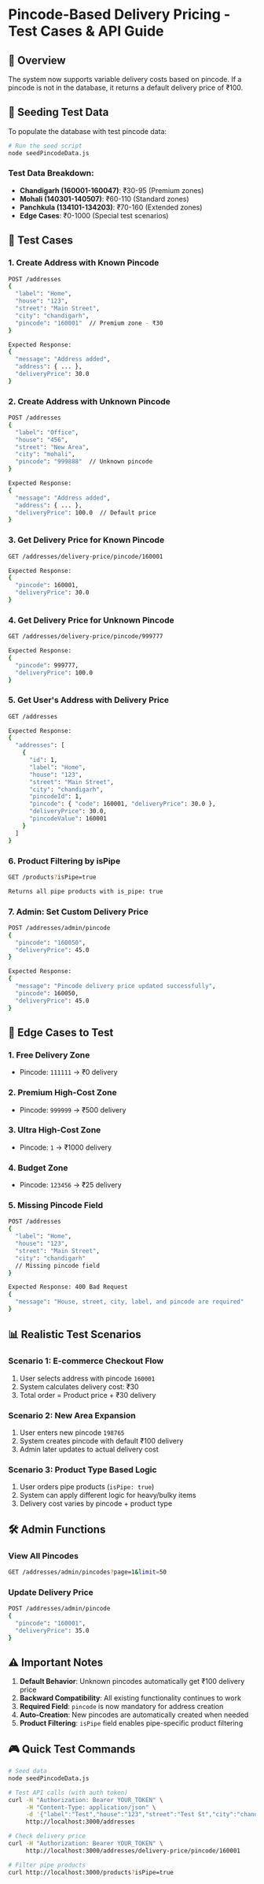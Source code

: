 # Pincode-Based Delivery Pricing - Test Cases & API Guide

## 🎯 **Overview**

The system now supports variable delivery costs based on pincode. If a pincode is not in the database, it returns a default delivery price of ₹100.

## 🌱 **Seeding Test Data**

To populate the database with test pincode data:

```bash
# Run the seed script
node seedPincodeData.js
```

### Test Data Breakdown:

- **Chandigarh (160001-160047)**: ₹30-95 (Premium zones)
- **Mohali (140301-140507)**: ₹60-110 (Standard zones)
- **Panchkula (134101-134203)**: ₹70-160 (Extended zones)
- **Edge Cases**: ₹0-1000 (Special test scenarios)

## 🧪 **Test Cases**

### 1. **Create Address with Known Pincode**

```bash
POST /addresses
{
  "label": "Home",
  "house": "123",
  "street": "Main Street",
  "city": "chandigarh",
  "pincode": "160001"  // Premium zone - ₹30
}

Expected Response:
{
  "message": "Address added",
  "address": { ... },
  "deliveryPrice": 30.0
}
```

### 2. **Create Address with Unknown Pincode**

```bash
POST /addresses
{
  "label": "Office",
  "house": "456",
  "street": "New Area",
  "city": "mohali",
  "pincode": "999888"  // Unknown pincode
}

Expected Response:
{
  "message": "Address added",
  "address": { ... },
  "deliveryPrice": 100.0  // Default price
}
```

### 3. **Get Delivery Price for Known Pincode**

```bash
GET /addresses/delivery-price/pincode/160001

Expected Response:
{
  "pincode": 160001,
  "deliveryPrice": 30.0
}
```

### 4. **Get Delivery Price for Unknown Pincode**

```bash
GET /addresses/delivery-price/pincode/999777

Expected Response:
{
  "pincode": 999777,
  "deliveryPrice": 100.0
}
```

### 5. **Get User's Address with Delivery Price**

```bash
GET /addresses

Expected Response:
{
  "addresses": [
    {
      "id": 1,
      "label": "Home",
      "house": "123",
      "street": "Main Street",
      "city": "chandigarh",
      "pincodeId": 1,
      "pincode": { "code": 160001, "deliveryPrice": 30.0 },
      "deliveryPrice": 30.0,
      "pincodeValue": 160001
    }
  ]
}
```

### 6. **Product Filtering by isPipe**

```bash
GET /products?isPipe=true

Returns all pipe products with is_pipe: true
```

### 7. **Admin: Set Custom Delivery Price**

```bash
POST /addresses/admin/pincode
{
  "pincode": "160050",
  "deliveryPrice": 45.0
}

Expected Response:
{
  "message": "Pincode delivery price updated successfully",
  "pincode": 160050,
  "deliveryPrice": 45.0
}
```

## 🔧 **Edge Cases to Test**

### 1. **Free Delivery Zone**

- Pincode: `111111` → ₹0 delivery

### 2. **Premium High-Cost Zone**

- Pincode: `999999` → ₹500 delivery

### 3. **Ultra High-Cost Zone**

- Pincode: `1` → ₹1000 delivery

### 4. **Budget Zone**

- Pincode: `123456` → ₹25 delivery

### 5. **Missing Pincode Field**

```bash
POST /addresses
{
  "label": "Home",
  "house": "123",
  "street": "Main Street",
  "city": "chandigarh"
  // Missing pincode field
}

Expected Response: 400 Bad Request
{
  "message": "House, street, city, label, and pincode are required"
}
```

## 📊 **Realistic Test Scenarios**

### Scenario 1: **E-commerce Checkout Flow**

1. User selects address with pincode `160001`
2. System calculates delivery cost: ₹30
3. Total order = Product price + ₹30 delivery

### Scenario 2: **New Area Expansion**

1. User enters new pincode `198765`
2. System creates pincode with default ₹100 delivery
3. Admin later updates to actual delivery cost

### Scenario 3: **Product Type Based Logic**

1. User orders pipe products (`isPipe: true`)
2. System can apply different logic for heavy/bulky items
3. Delivery cost varies by pincode + product type

## 🛠 **Admin Functions**

### View All Pincodes

```bash
GET /addresses/admin/pincodes?page=1&limit=50
```

### Update Delivery Price

```bash
POST /addresses/admin/pincode
{
  "pincode": "160001",
  "deliveryPrice": 35.0
}
```

## ⚠️ **Important Notes**

1. **Default Behavior**: Unknown pincodes automatically get ₹100 delivery price
2. **Backward Compatibility**: All existing functionality continues to work
3. **Required Field**: `pincode` is now mandatory for address creation
4. **Auto-Creation**: New pincodes are automatically created when needed
5. **Product Filtering**: `isPipe` field enables pipe-specific product filtering

## 🎮 **Quick Test Commands**

```bash
# Seed data
node seedPincodeData.js

# Test API calls (with auth token)
curl -H "Authorization: Bearer YOUR_TOKEN" \
     -H "Content-Type: application/json" \
     -d '{"label":"Test","house":"123","street":"Test St","city":"chandigarh","pincode":"160001"}' \
     http://localhost:3000/addresses

# Check delivery price
curl -H "Authorization: Bearer YOUR_TOKEN" \
     http://localhost:3000/addresses/delivery-price/pincode/160001

# Filter pipe products
curl http://localhost:3000/products?isPipe=true
```
